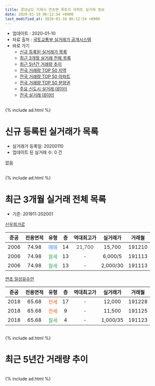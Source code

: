 ```yaml
---
title: 경상남도 거제시 연초면 죽토리 아파트 실거래 정보
date: 2020-01-10 06:12:54 +0900
last_modified_at: 2020-01-10 06:12:54 +0900
---
```


* 업데이트 : 2020-01-10
* 자료 출처 : [국토교통부 실거래가 공개시스템](http://rt.molit.go.kr)
* 바로 가기
    * [신규 등록된 실거래가 목록](#신규-등록된-실거래가-목록)
    * [최근 3개월 실거래 전체 목록](#최근-3개월-실거래-전체-목록)
    * [최근 5년간 거래량 추이](#최근-5년간-거래량-추이)
    * [전국 거래량 TOP 50 지역](https://inasie.github.io/apt-trade-info/최근-3개월-전국에서-가장-거래가-많이-발생한-지역)
    * [전국 거래량 TOP 50 아파트](https://inasie.github.io/apt-trade-info/최근-3개월-전국에서-가장-거래가-많이-발생한-아파트)
    * [전국 거래량 TOP 50 분양권](https://inasie.github.io/apt-trade-info/최근-3개월-전국에서-가장-거래가-많이-발생한-분양권)
    * [주요 신도시 실거래 데이터](https://inasie.github.io/apt-trade-info/주요-신도시)
    * [전국 실거래 데이터](https://inasie.github.io/apt-trade-info/전국)
<br>
{% include ad.html %}
<br>

# 신규 등록된 실거래가 목록
* 실거래가 등록일: 20200110
* 업데이트 된 실거래 수: 0 건

없음

<br>
{% include ad.html %}
<br>

# 최근 3개월 실거래 전체 목록
* 기준: 201911-202001


[신우희가로](https://search.naver.com/search.naver?query=%EA%B2%BD%EC%83%81%EB%82%A8%EB%8F%84+%EA%B1%B0%EC%A0%9C%EC%8B%9C+%EC%97%B0%EC%B4%88%EB%A9%B4+%EC%A3%BD%ED%86%A0%EB%A6%AC+%EC%8B%A0%EC%9A%B0%ED%9D%AC%EA%B0%80%EB%A1%9C)

|준공|전용면적|유형|층|역대최고가|실거래가|거래월|
|:---:|:---:|:---:|:---:|:---:|:---:|:---:|
|2006|74.98|<span style="color:#4285f3">매매</span>|14|<span style="color:#444444">21,700</span>|15,700|191210|
|2006|74.98|<span style="color:#34a853">월세</span>|13|<span style="color:#444444">-</span>|6,000/5|191113|
|2006|74.98|<span style="color:#34a853">월세</span>|13|<span style="color:#444444">-</span>|2,000/30|191113|

[연초 일성유수안](https://search.naver.com/search.naver?query=%EA%B2%BD%EC%83%81%EB%82%A8%EB%8F%84+%EA%B1%B0%EC%A0%9C%EC%8B%9C+%EC%97%B0%EC%B4%88%EB%A9%B4+%EC%A3%BD%ED%86%A0%EB%A6%AC+%EC%97%B0%EC%B4%88+%EC%9D%BC%EC%84%B1%EC%9C%A0%EC%88%98%EC%95%88)

|준공|전용면적|유형|층|역대최고가|실거래가|거래월|
|:---:|:---:|:---:|:---:|:---:|:---:|:---:|
|2018|65.68|<span style="color:#ff5a00">전세</span>|17|<span style="color:#444444">-</span>|12,000|191228|
|2018|65.68|<span style="color:#ff5a00">전세</span>|9|<span style="color:#444444">-</span>|11,500|191125|
|2018|65.68|<span style="color:#34a853">월세</span>|4|<span style="color:#444444">-</span>|1,000/35|191123|


<br>
{% include ad.html %}
<br>

# 최근 5년간 거래량 추이


<div style="width:100%;">
    <canvas id="deal_progress" height="200"></canvas>
</div>

<script>
new Chart(document.getElementById("deal_progress"), {
    type: 'line',
    data: {
        labels: ['201501','201502','201503','201504','201505','201506','201507','201508','201509','201510','201511','201512','201601','201602','201603','201604','201605','201606','201607','201608','201609','201610','201611','201612','201701','201702','201703','201704','201705','201706','201707','201708','201709','201710','201711','201712','201801','201802','201803','201804','201805','201806','201807','201808','201809','201810','201811','201812','201901','201902','201903','201904','201905','201906','201907','201908','201909','201910','201911','201912','202001'],
        datasets: [{
            label: '매매',
            pointRadius: 1,
            data: [0, 1, 6, 5, 2, 1, 3, 1, 1, 0, 0, 2, 1, 1, 19, 21, 4, 3, 2, 1, 0, 1, 3, 3, 0, 0, 1, 1, 2, 2, 2, 0, 0, 0, 0, 0, 4, 1, 2, 7, 3, 3, 3, 1, 1, 2, 0, 3, 1, 0, 3, 1, 1, 1, 4, 1, 0, 1, 0, 1, 0],
            borderColor: "rgba(255, 201, 14, 1)",
            backgroundColor: "rgba(255, 201, 14, 0.5)",
            fill: false,
            lineTension: 0
        },{
            label: '전월세',
            pointRadius: 1,
            data: [0, 0, 0, 0, 0, 3, 2, 1, 1, 0, 0, 0, 0, 1, 0, 0, 1, 5, 3, 0, 0, 0, 2, 0, 0, 0, 1, 0, 0, 2, 1, 1, 0, 0, 1, 0, 2, 0, 0, 2, 2, 4, 2, 1, 3, 1, 1, 2, 2, 3, 1, 1, 1, 0, 0, 0, 0, 0, 4, 1, 0],
            borderColor: "rgba(0, 141, 185, 1)",
            backgroundColor: "rgba(0, 141, 185, 0.5)",
            fill: false,
            lineTension: 0
        }
        ]
    },
    options: {
        responsive: true,
        title: {
            display: false
        },
        tooltips: {
            mode: 'index',
            intersect: false
        },
        hover: {
            mode: 'nearest',
            intersect: true
        },
        scales: {
            xAxes: [{
                display: true,
                scaleLabel: {
                    display: true,
                    labelString: '년/월'
                }
            }],
            yAxes: [{
                display: true,
                ticks: {
                    suggestedMin: 0,
                },
                scaleLabel: {
                    display: true,
                    labelString: '실거래 수'
                }
            }]
        }
    }
});

</script>


<br>
{% include ad.html %}
<br>

